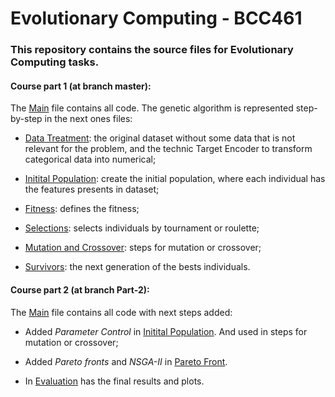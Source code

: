 <h1> Evolutionary Computing - BCC461 </h1>
<h3> This repository contains the source files for Evolutionary Computing tasks.</h3>

<h4>Course part 1 (at branch master):</h4>
The <a href="https://github.com/lrssv/ComputacaoEvolutiva/blob/master/Data_treatment.ipynb">Main</a> file contains all code. The genetic algorithm is represented step-by-step in the next ones files:

* <a href="https://github.com/lrssv/ComputacaoEvolutiva/blob/master/Data_treatment.ipynb">Data Treatment</a>: the original dataset without some data that is not relevant for the problem, and the technic Target Encoder to transform categorical data into numerical;

* <a href="https://github.com/lrssv/ComputacaoEvolutiva/blob/master/Initial_population.ipynb">Initital Population</a>: create the initial population, where each individual has the features presents in dataset;

* <a href="https://github.com/lrssv/ComputacaoEvolutiva/blob/master/Fitness.ipynb">Fitness</a>: defines the fitness;

* <a href="https://github.com/lrssv/ComputacaoEvolutiva/blob/master/Pop_Management.ipynb">Selections</a>: selects individuals by tournament or roulette;

* <a href="https://github.com/lrssv/ComputacaoEvolutiva/blob/master/MutationandCrossover.ipynb">Mutation and Crossover</a>: steps for mutation or crossover;

* <a href="https://github.com/lrssv/ComputacaoEvolutiva/blob/master/Survivors.ipynb">Survivors</a>: the next generation of the bests individuals.

<h4>Course part 2 (at branch Part-2):</h4>

The <a href="https://github.com/lrssv/ComputacaoEvolutiva/tree/Part-2">Main</a> file contains all code with next steps added:

* Added _Parameter Control_ in <a href="https://github.com/lrssv/ComputacaoEvolutiva/blob/Part-2/Initial_population.ipynb">Initital Population</a>. And used in steps for mutation or crossover;

* Added _Pareto fronts_ and _NSGA-II_ in <a href="https://github.com/lrssv/ComputacaoEvolutiva/blob/Part-2/Pareto_front.ipynb">Pareto Front</a>. 

* In <a href="https://github.com/lrssv/ComputacaoEvolutiva/blob/Part-2/Pareto_front.ipynb">Evaluation</a> has the final results and plots. 
